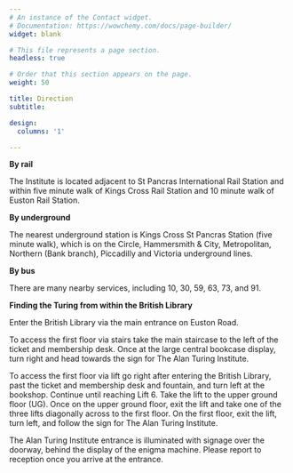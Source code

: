 ```yaml
---
# An instance of the Contact widget.
# Documentation: https://wowchemy.com/docs/page-builder/
widget: blank

# This file represents a page section.
headless: true

# Order that this section appears on the page.
weight: 50

title: Direction
subtitle:

design:
  columns: '1'

---
```

<b>By rail</b>

The Institute is located adjacent to St Pancras International Rail Station and within five minute walk of Kings Cross Rail Station and 10 minute walk of Euston Rail Station.

<b>By underground</b>

The nearest underground station is Kings Cross St Pancras Station (five minute walk), which is on the Circle, Hammersmith & City, Metropolitan, Northern (Bank branch), Piccadilly and Victoria underground lines.

<b>By bus</b>

There are many nearby services, including 10, 30, 59, 63, 73, and 91.

<b>Finding the Turing from within the British Library</b>

Enter the British Library via the main entrance on Euston Road.

To access the first floor via stairs take the main staircase to the left of the ticket and membership desk. Once at the large central bookcase display, turn right and head towards the sign for The Alan Turing Institute.

To access the first floor via lift go right after entering the British Library, past the ticket and membership desk and fountain, and turn left at the bookshop. Continue until reaching Lift 6. Take the lift to the upper ground floor (UG). Once on the upper ground floor, exit the lift and take one of the three lifts diagonally across to the first floor. On the first floor, exit the lift, turn left, and follow the sign for The Alan Turing Institute.

The Alan Turing Institute entrance is illuminated with signage over the doorway, behind the display of the enigma machine. Please report to reception once you arrive at the entrance.


